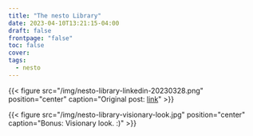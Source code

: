 ```yaml
---
title: "The nesto Library"
date: 2023-04-10T13:21:15-04:00
draft: false
frontpage: "false"
toc: false
cover:
tags:
  - nesto
---
```


{{< figure src="/img/nesto-library-linkedin-20230328.png" position="center" caption="Original post: [link](https://www.linkedin.com/feed/update/urn:li:activity:7045112119331094528/)" >}}

{{< figure src="/img/nesto-library-visionary-look.jpg" position="center" caption="Bonus: Visionary look. :)" >}}

